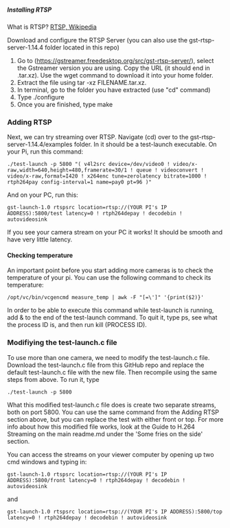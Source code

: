 ##### Installing RTSP

What is RTSP? [RTSP, Wikipedia](https://en.wikipedia.org/wiki/Real_Time_Streaming_Protocol)

Download and configure the RTSP Server (you can also use the gst-rtsp-server-1.14.4 folder located in this repo)
1. Go to (https://gstreamer.freedesktop.org/src/gst-rtsp-server/), select the Gstreamer version you are using. Copy the URL (it should end in .tar.xz). Use the wget command to download it into your home folder.
2. Extract the file using tar -xz FILENAME.tar.xz.
3. In terminal, go to the folder you have extracted (use "cd" command)
4. Type ./configure
5. Once you are finished, type make


### Adding RTSP
Next, we can try streaming over RTSP. Navigate (cd) over to the gst-rtsp-server-1.14.4/examples folder. In it should be a test-launch executable. On your Pi, run this command:

    ./test-launch -p 5800 "( v4l2src device=/dev/video0 ! video/x-raw,width=640,height=480,framerate=30/1 ! queue ! videoconvert ! video/x-raw,format=I420 ! x264enc tune=zerolatency bitrate=1000 ! rtph264pay config-interval=1 name=pay0 pt=96 )"

And on your PC, run this:

    gst-launch-1.0 rtspsrc location=rtsp://(YOUR PI's IP ADDRESS):5800/test latency=0 ! rtph264depay ! decodebin ! autovideosink

If you see your camera stream on your PC it works! It should be smooth and have very little latency.

#### Checking temperature
An important point before you start adding more cameras is to check the temperature of your pi. You can use the following command to check its temperature:

    /opt/vc/bin/vcgencmd measure_temp | awk -F "[=\']" '{print($2)}'

In order to be able to execute this command while test-launch is running, add  & to the end of the test-launch command. To quit it, type ps, see what the process ID is, and then run kill (PROCESS ID). 

### Modifiying the test-launch.c file
To use more than one camera, we need to modify the test-launch.c file. Download the test-launch.c file from this GitHub repo and replace the default test-launch.c file with the new file. Then recompile using the same steps from above. To run it, type

    ./test-launch -p 5800

What this modified test-launch.c file does is create two separate streams, both on port 5800. You can use the same command from the Adding RTSP section above, but you can replace the test with either front or top. For more info about how this modified file works, look at the Guide to H.264 Streaming on the main readme.md under the 'Some fries on the side' section.

You can access the streams on your viewer computer by opening up two cmd windows and typing in:

    gst-launch-1.0 rtspsrc location=rtsp://(YOUR PI's IP ADDRESS):5800/front latency=0 ! rtph264depay ! decodebin ! autovideosink

and

    gst-launch-1.0 rtspsrc location=rtsp://(YOUR PI's IP ADDRESS):5800/top latency=0 ! rtph264depay ! decodebin ! autovideosink
